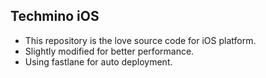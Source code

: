 ## Techmino iOS

- This repository is the love source code for iOS platform.
- Slightly modified for better performance.
- Using fastlane for auto deployment.
